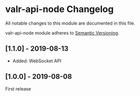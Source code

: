 # valr-api-node Changelog

All notable changes to this module are documented in this file.

valr-api-node module adheres to [Semantic Versioning](http://semver.org/).


## [1.1.0] - 2019-08-13

* Added: WebSocket API

## [1.0.0] - 2019-08-08

First release


